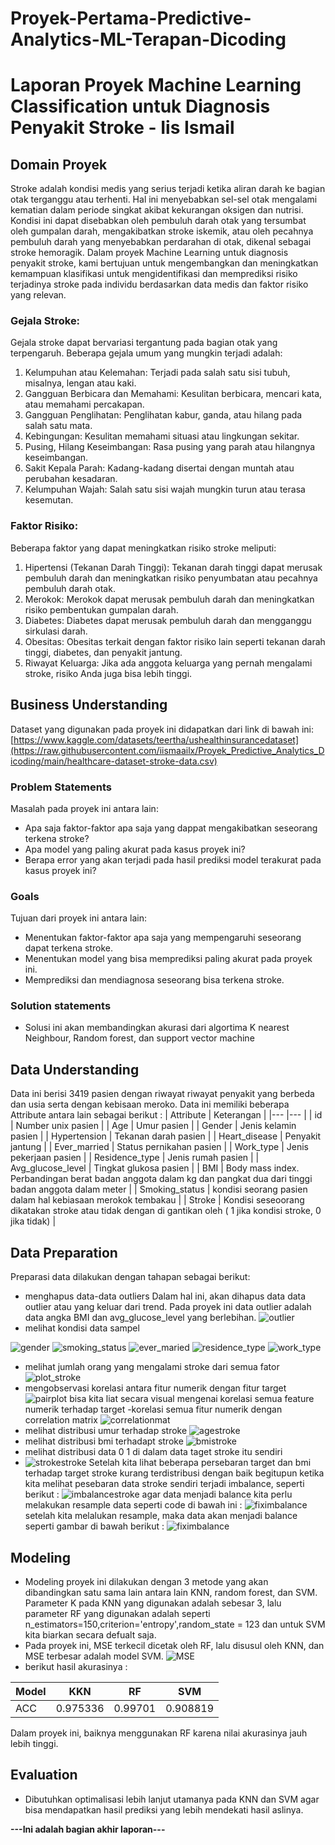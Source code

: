 # Proyek-Pertama-Predictive-Analytics-ML-Terapan-Dicoding
# Laporan Proyek Machine Learning Classification untuk Diagnosis Penyakit Stroke - Iis Ismail

## Domain Proyek

Stroke adalah kondisi medis yang serius terjadi ketika aliran darah ke bagian otak terganggu atau terhenti. Hal ini menyebabkan sel-sel otak mengalami kematian dalam periode singkat akibat kekurangan oksigen dan nutrisi. Kondisi ini dapat disebabkan oleh pembuluh darah otak yang tersumbat oleh gumpalan darah, mengakibatkan stroke iskemik, atau oleh pecahnya pembuluh darah yang menyebabkan perdarahan di otak, dikenal sebagai stroke hemoragik. Dalam proyek Machine Learning untuk diagnosis penyakit stroke, kami bertujuan untuk mengembangkan dan meningkatkan kemampuan klasifikasi untuk mengidentifikasi dan memprediksi risiko terjadinya stroke pada individu berdasarkan data medis dan faktor risiko yang relevan.

### Gejala Stroke:
Gejala stroke dapat bervariasi tergantung pada bagian otak yang terpengaruh. Beberapa gejala umum yang mungkin terjadi adalah:
1. Kelumpuhan atau Kelemahan: Terjadi pada salah satu sisi tubuh, misalnya, lengan atau kaki.
2. Gangguan Berbicara dan Memahami: Kesulitan berbicara, mencari kata, atau memahami percakapan.
3. Gangguan Penglihatan: Penglihatan kabur, ganda, atau hilang pada salah satu mata.
4. Kebingungan: Kesulitan memahami situasi atau lingkungan sekitar.
5. Pusing, Hilang Keseimbangan: Rasa pusing yang parah atau hilangnya keseimbangan.
6. Sakit Kepala Parah: Kadang-kadang disertai dengan muntah atau perubahan kesadaran.
7. Kelumpuhan Wajah: Salah satu sisi wajah mungkin turun atau terasa kesemutan.
### Faktor Risiko:
Beberapa faktor yang dapat meningkatkan risiko stroke meliputi:
1. Hipertensi (Tekanan Darah Tinggi): Tekanan darah tinggi dapat merusak pembuluh darah dan meningkatkan risiko penyumbatan atau pecahnya pembuluh darah otak.
2. Merokok: Merokok dapat merusak pembuluh darah dan meningkatkan risiko pembentukan gumpalan darah.
3. Diabetes: Diabetes dapat merusak pembuluh darah dan mengganggu sirkulasi darah.
3. Obesitas: Obesitas terkait dengan faktor risiko lain seperti tekanan darah tinggi, diabetes, dan penyakit jantung.
4. Riwayat Keluarga: Jika ada anggota keluarga yang pernah mengalami stroke, risiko Anda juga bisa lebih tinggi.


## Business Understanding
Dataset yang digunakan pada proyek ini didapatkan dari link di bawah ini:
[https://www.kaggle.com/datasets/teertha/ushealthinsurancedataset](https://raw.githubusercontent.com/iismaailx/Proyek_Predictive_Analytics_Dicoding/main/healthcare-dataset-stroke-data.csv)

### Problem Statements

Masalah pada proyek ini antara lain:
- Apa saja faktor-faktor apa saja yang dappat mengakibatkan seseorang terkena stroke?
- Apa model yang paling akurat pada kasus proyek ini?
- Berapa error yang akan terjadi pada hasil prediksi model terakurat pada kasus proyek ini?


### Goals

Tujuan dari proyek ini antara lain:
- Menentukan faktor-faktor apa saja yang mempengaruhi seseorang dapat terkena stroke.
- Menentukan model yang bisa memprediksi paling akurat pada proyek ini.
- Memprediksi dan mendiagnosa seseorang bisa terkena stroke.

### Solution statements
- Solusi ini akan membandingkan akurasi dari algortima K nearest Neighbour, Random forest, dan support vector machine 


## Data Understanding
Data ini berisi 3419 pasien dengan riwayat riwayat penyakit yang berbeda dan usia serta dengan kebisaan meroko. Data ini memiliki beberapa Attribute antara lain sebagai berikut :
| Attribute 	| Keterangan 	|
|---	|---	|
| id 	| Number unix pasien 	|
| Age 	| Umur pasien 	|
| Gender 	| Jenis kelamin pasien 	|
| Hypertension 	| Tekanan darah pasien 	|
| Heart_disease 	| Penyakit jantung 	|
| Ever_married 	| Status pernikahan pasien 	|
| Work_type 	| Jenis pekerjaan pasien 	|
| Residence_type 	| Jenis rumah pasien 	|
| Avg_glucose_level 	| Tingkat glukosa pasien 	|
| BMI 	| Body mass index. Perbandingan berat badan anggota dalam kg dan pangkat dua dari tinggi badan anggota dalam meter 	|
| Smoking_status 	| kondisi seorang pasien dalam hal kebiasaan merokok tembakau 	|
| Stroke 	| Kondisi seseoorang dikatakan stroke atau tidak dengan di gantikan oleh ( 1 jika kondisi stroke, 0 jika tidak) 	|

## Data Preparation
Preparasi data dilakukan dengan tahapan sebagai berikut:
- menghapus data-data outliers 
  Dalam hal ini, akan dihapus data data outlier atau yang keluar dari trend. Pada proyek ini data outlier adalah data angka BMI dan avg_glucose_level yang berlebihan.
  ![outlier](https://github.com/iismaailx/Proyek_Predictive_Analytics_Dicoding/blob/main/Gambar/outlier_age_bmi_glukosa.png)
- melihat kondisi data sampel

![gender](https://github.com/iismaailx/Proyek_Predictive_Analytics_Dicoding/blob/main/Gambar/download.png)
![smoking_status](https://github.com/iismaailx/Proyek_Predictive_Analytics_Dicoding/blob/main/Gambar/download%20lagi.png)
![ever_maried](https://github.com/iismaailx/Proyek_Predictive_Analytics_Dicoding/blob/main/Gambar/download%20(1).png)
![residence_type](https://github.com/iismaailx/Proyek_Predictive_Analytics_Dicoding/blob/main/Gambar/download%20(2)%5B.png)
![work_type](https://github.com/iismaailx/Proyek_Predictive_Analytics_Dicoding/blob/main/Gambar/download%20work.png)

- melihat jumlah orang yang mengalami stroke dari semua fator
![plot_stroke](https://github.com/iismaailx/Proyek_Predictive_Analytics_Dicoding/blob/main/Gambar/downloadstroke.png)
- mengobservasi korelasi antara fitur numerik dengan fitur target
![pairplot](https://github.com/iismaailx/Proyek_Predictive_Analytics_Dicoding/blob/main/Gambar/pairplot.png)
bisa kita liat secara visual mengenai korelasi semua feature numerik terhadap target
-korelasi semua fitur numerik dengan correlation matrix
![correlationmat](https://github.com/iismaailx/Proyek_Predictive_Analytics_Dicoding/blob/main/Gambar/corrmatrik.png)
- melihat distribusi umur terhadap stroke
  ![agestroke](https://github.com/iismaailx/Proyek_Predictive_Analytics_Dicoding/blob/main/Gambar/dist_agestrok.png)
- melihat distribusi bmi terhadapt stroke
   ![bmistroke](https://github.com/iismaailx/Proyek_Predictive_Analytics_Dicoding/blob/main/Gambar/dist_bmi_strok.png)
- melihat distribusi data 0 1 di dalam data taget stroke itu sendiri
- ![strokestroke](https://github.com/iismaailx/Proyek_Predictive_Analytics_Dicoding/blob/main/Gambar/Screenshot%202023-08-16%20140159.png)
Setelah kita lihat beberapa persebaran target dan bmi terhadap target stroke kurang terdistribusi dengan baik begitupun ketika kita melihat pesebaran data stroke sendiri terjadi imbalance, seperti berikut : 
![imbalancestroke](https://github.com/iismaailx/Proyek_Predictive_Analytics_Dicoding/blob/main/Gambar/Screenshot%202023-08-16%20140205.png)
agar data menjadi balance kita perlu melakukan resample data seperti code di bawah ini :
![fiximbalance](https://github.com/iismaailx/Proyek_Predictive_Analytics_Dicoding/blob/main/Gambar/Screenshot%202023-08-16%20140226.png)
setelah kita melalukan resample, maka data akan menjadi balance seperti gambar di bawah berikut :
![fiximbalance](https://github.com/iismaailx/Proyek_Predictive_Analytics_Dicoding/blob/main/Gambar/Screenshot%202023-08-16%20140236.png)
## Modeling
- Modeling proyek ini dilakukan dengan 3 metode yang akan dibandingkan satu sama lain antara lain KNN, random forest, dan SVM. Parameter K pada KNN yang digunakan adalah sebesar 3, lalu parameter RF yang digunakan adalah seperti n_estimators=150,criterion='entropy',random_state = 123 dan untuk SVM kita biarkan secara defualt saja.
- Pada proyek ini, MSE terkecil dicetak oleh RF, lalu disusul oleh KNN, dan MSE terbesar adalah model SVM.
![MSE](https://github.com/iismaailx/Proyek_Predictive_Analytics_Dicoding/blob/main/Gambar/mse.png)
- berikut hasil akurasinya :
  
| Model 	| KKN 	| RF 	| SVM 	|
|---	|---	|---	|---	|
| ACC 	| 0.975336 	| 0.99701 	| 0.908819 	|

Dalam proyek ini, baiknya menggunakan RF karena nilai akurasinya jauh lebih tinggi.

## Evaluation
- Dibutuhkan optimalisasi lebih lanjut utamanya pada KNN dan SVM agar bisa mendapatkan hasil prediksi yang lebih mendekati hasil aslinya.

**---Ini adalah bagian akhir laporan---**

